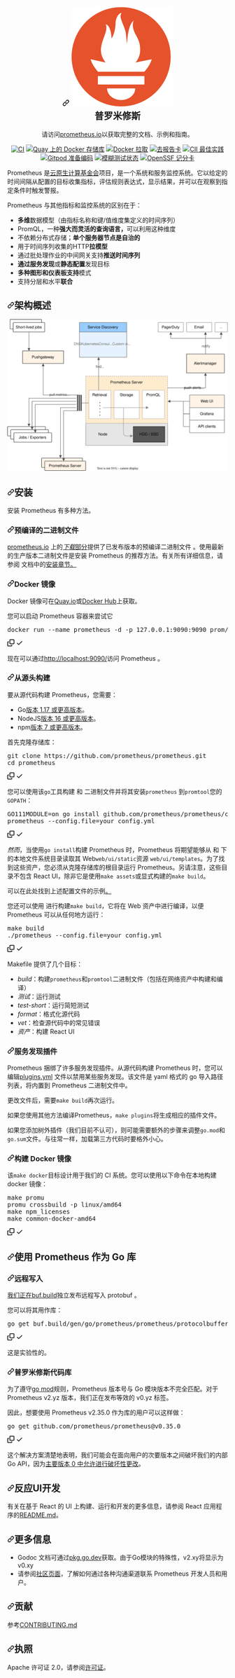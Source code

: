<div class="Box-sc-g0xbh4-0 bJMeLZ js-snippet-clipboard-copy-unpositioned" data-hpc="true"><article class="markdown-body entry-content container-lg" itemprop="text"><h1 align="center" tabindex="-1" dir="auto"><a id="user-content-----prometheus" class="anchor" aria-hidden="true" tabindex="-1" href="#----prometheus"><svg class="octicon octicon-link" viewBox="0 0 16 16" version="1.1" width="16" height="16" aria-hidden="true"><path d="m7.775 3.275 1.25-1.25a3.5 3.5 0 1 1 4.95 4.95l-2.5 2.5a3.5 3.5 0 0 1-4.95 0 .751.751 0 0 1 .018-1.042.751.751 0 0 1 1.042-.018 1.998 1.998 0 0 0 2.83 0l2.5-2.5a2.002 2.002 0 0 0-2.83-2.83l-1.25 1.25a.751.751 0 0 1-1.042-.018.751.751 0 0 1-.018-1.042Zm-4.69 9.64a1.998 1.998 0 0 0 2.83 0l1.25-1.25a.751.751 0 0 1 1.042.018.751.751 0 0 1 .018 1.042l-1.25 1.25a3.5 3.5 0 1 1-4.95-4.95l2.5-2.5a3.5 3.5 0 0 1 4.95 0 .751.751 0 0 1-.018 1.042.751.751 0 0 1-1.042.018 1.998 1.998 0 0 0-2.83 0l-2.5 2.5a1.998 1.998 0 0 0 0 2.83Z"></path></svg></a>
    <a href="//prometheus.io" rel="nofollow"><img alt="普罗米修斯" src="https://github.com/prometheus/prometheus/raw/main/documentation/images/prometheus-logo.svg" style="max-width: 100%;"></a><br><font style="vertical-align: inherit;"><font style="vertical-align: inherit;">普罗米修斯
</font></font></h1>
<p align="center" dir="auto"><font style="vertical-align: inherit;"><font style="vertical-align: inherit;">请访问</font></font><a href="//prometheus.io" rel="nofollow"><font style="vertical-align: inherit;"><font style="vertical-align: inherit;">prometheus.io</font></font></a><font style="vertical-align: inherit;"><font style="vertical-align: inherit;">以获取完整的文档、示例和指南。</font></font></p>
<div align="center" dir="auto">
<p dir="auto"><a href="https://github.com/prometheus/prometheus/actions/workflows/ci.yml"><img src="https://github.com/prometheus/prometheus/actions/workflows/ci.yml/badge.svg" alt="CI" style="max-width: 100%;"></a>
<a href="https://quay.io/repository/prometheus/prometheus" rel="nofollow"><img src="https://camo.githubusercontent.com/7e799ccef287be0f54d14880dc2c5b3908969f9b6cee452bf7eebef639c4737c/68747470733a2f2f717561792e696f2f7265706f7369746f72792f70726f6d6574686575732f70726f6d6574686575732f737461747573" alt="Quay 上的 Docker 存储库" data-canonical-src="https://quay.io/repository/prometheus/prometheus/status" style="max-width: 100%;"></a>
<a href="https://hub.docker.com/r/prom/prometheus/" rel="nofollow"><img src="https://camo.githubusercontent.com/bbecbaeddb2f1cfe34a9f98238aa5f4dcc77c57f3b43a0e917ad1f22d45f3be2/68747470733a2f2f696d672e736869656c64732e696f2f646f636b65722f70756c6c732f70726f6d2f70726f6d6574686575732e7376673f6d61784167653d363034383030" alt="Docker 拉取" data-canonical-src="https://img.shields.io/docker/pulls/prom/prometheus.svg?maxAge=604800" style="max-width: 100%;"></a>
<a href="https://goreportcard.com/report/github.com/prometheus/prometheus" rel="nofollow"><img src="https://camo.githubusercontent.com/48d1bfb10c9ee13af480434db58e353bd54cfc51e0133c7079652129273db636/68747470733a2f2f676f7265706f7274636172642e636f6d2f62616467652f6769746875622e636f6d2f70726f6d6574686575732f70726f6d657468657573" alt="去报告卡" data-canonical-src="https://goreportcard.com/badge/github.com/prometheus/prometheus" style="max-width: 100%;"></a>
<a href="https://bestpractices.coreinfrastructure.org/projects/486" rel="nofollow"><img src="https://camo.githubusercontent.com/d9135a8e60a2f5528a6972cdd71e9e561220f312eda17005813f72b14439895e/68747470733a2f2f626573747072616374696365732e636f7265696e6672617374727563747572652e6f72672f70726f6a656374732f3438362f6261646765" alt="CII 最佳实践" data-canonical-src="https://bestpractices.coreinfrastructure.org/projects/486/badge" style="max-width: 100%;"></a>
<a href="https://gitpod.io/#https://github.com/prometheus/prometheus" rel="nofollow"><img src="https://camo.githubusercontent.com/cfccaf0478b02ac3a1de428e0760e791b70e645273ed2dcbb32c08c8bc03b25b/68747470733a2f2f696d672e736869656c64732e696f2f62616467652f476974706f642d72656164792d2d746f2d2d636f64652d626c75653f6c6f676f3d676974706f64" alt="Gitpod 准备编码" data-canonical-src="https://img.shields.io/badge/Gitpod-ready--to--code-blue?logo=gitpod" style="max-width: 100%;"></a>
<a href="https://bugs.chromium.org/p/oss-fuzz/issues/list?sort=-opened&amp;can=1&amp;q=proj:prometheus" rel="nofollow"><img src="https://camo.githubusercontent.com/1d16964303ebbb98eddd9c3e57ea702f8b825dc326965060e26da5a475b63892/68747470733a2f2f6f73732d66757a7a2d6275696c642d6c6f67732e73746f726167652e676f6f676c65617069732e636f6d2f6261646765732f70726f6d6574686575732e737667" alt="模糊测试状态" data-canonical-src="https://oss-fuzz-build-logs.storage.googleapis.com/badges/prometheus.svg" style="max-width: 100%;"></a>
<a href="https://securityscorecards.dev/viewer/?uri=github.com/prometheus/prometheus" rel="nofollow"><img src="https://camo.githubusercontent.com/ea1e2293538991556d0b49b9801c5c9a2b4700f06e4339fc78ec5df0d84bd97d/68747470733a2f2f6170692e736563757269747973636f726563617264732e6465762f70726f6a656374732f6769746875622e636f6d2f70726f6d6574686575732f70726f6d6574686575732f6261646765" alt="OpenSSF 记分卡" data-canonical-src="https://api.securityscorecards.dev/projects/github.com/prometheus/prometheus/badge" style="max-width: 100%;"></a></p>
</div>
<p dir="auto"><font style="vertical-align: inherit;"><font style="vertical-align: inherit;">Prometheus 是</font></font><a href="https://cncf.io/" rel="nofollow"><font style="vertical-align: inherit;"><font style="vertical-align: inherit;">云原生计算基金会</font></font></a><font style="vertical-align: inherit;"><font style="vertical-align: inherit;">项目，是一个系统和服务监控系统。</font><font style="vertical-align: inherit;">它以给定的时间间隔从配置的目标收集指标，评估规则表达式，显示结果，并可以在观察到指定条件时触发警报。</font></font></p>
<p dir="auto"><font style="vertical-align: inherit;"><font style="vertical-align: inherit;">Prometheus 与其他指标和监控系统的区别在于：</font></font></p>
<ul dir="auto">
<li><font style="vertical-align: inherit;"></font><strong><font style="vertical-align: inherit;"><font style="vertical-align: inherit;">多维</font></font></strong><font style="vertical-align: inherit;"><font style="vertical-align: inherit;">数据模型</font><font style="vertical-align: inherit;">（由指标名称和键/值维度集定义的时间序列）</font></font></li>
<li><font style="vertical-align: inherit;"><font style="vertical-align: inherit;">PromQL，一种</font></font><strong><font style="vertical-align: inherit;"><font style="vertical-align: inherit;">强大而灵活的查询语言，</font></font></strong><font style="vertical-align: inherit;"><font style="vertical-align: inherit;">可以利用这种维度</font></font></li>
<li><font style="vertical-align: inherit;"><font style="vertical-align: inherit;">不依赖分布式存储；</font></font><strong><font style="vertical-align: inherit;"><font style="vertical-align: inherit;">单个服务器节点是自治的</font></font></strong></li>
<li><font style="vertical-align: inherit;"><font style="vertical-align: inherit;">用于时间序列收集的</font><font style="vertical-align: inherit;">HTTP</font></font><strong><font style="vertical-align: inherit;"><font style="vertical-align: inherit;">拉模型</font></font></strong><font style="vertical-align: inherit;"></font></li>
<li><strong><font style="vertical-align: inherit;"></font></strong><font style="vertical-align: inherit;"><font style="vertical-align: inherit;">通过批处理作业的中间网关支持</font><strong><font style="vertical-align: inherit;">推送时间序列</font></strong></font></li>
<li><font style="vertical-align: inherit;"></font><strong><font style="vertical-align: inherit;"><font style="vertical-align: inherit;">通过服务发现</font></font></strong><font style="vertical-align: inherit;"><font style="vertical-align: inherit;">或</font><strong><font style="vertical-align: inherit;">静态配置</font></strong><font style="vertical-align: inherit;">发现目标</font></font><strong><font style="vertical-align: inherit;"></font></strong></li>
<li><font style="vertical-align: inherit;"><strong><font style="vertical-align: inherit;">多种图形和仪表板支持</font></strong><font style="vertical-align: inherit;">模式</font></font><strong><font style="vertical-align: inherit;"></font></strong></li>
<li><font style="vertical-align: inherit;"><font style="vertical-align: inherit;">支持分层和水平</font></font><strong><font style="vertical-align: inherit;"><font style="vertical-align: inherit;">联合</font></font></strong></li>
</ul>
<h2 tabindex="-1" dir="auto"><a id="user-content-architecture-overview" class="anchor" aria-hidden="true" tabindex="-1" href="#architecture-overview"><svg class="octicon octicon-link" viewBox="0 0 16 16" version="1.1" width="16" height="16" aria-hidden="true"><path d="m7.775 3.275 1.25-1.25a3.5 3.5 0 1 1 4.95 4.95l-2.5 2.5a3.5 3.5 0 0 1-4.95 0 .751.751 0 0 1 .018-1.042.751.751 0 0 1 1.042-.018 1.998 1.998 0 0 0 2.83 0l2.5-2.5a2.002 2.002 0 0 0-2.83-2.83l-1.25 1.25a.751.751 0 0 1-1.042-.018.751.751 0 0 1-.018-1.042Zm-4.69 9.64a1.998 1.998 0 0 0 2.83 0l1.25-1.25a.751.751 0 0 1 1.042.018.751.751 0 0 1 .018 1.042l-1.25 1.25a3.5 3.5 0 1 1-4.95-4.95l2.5-2.5a3.5 3.5 0 0 1 4.95 0 .751.751 0 0 1-.018 1.042.751.751 0 0 1-1.042.018 1.998 1.998 0 0 0-2.83 0l-2.5 2.5a1.998 1.998 0 0 0 0 2.83Z"></path></svg></a><font style="vertical-align: inherit;"><font style="vertical-align: inherit;">架构概述</font></font></h2>
<p dir="auto"><a target="_blank" rel="noopener noreferrer" href="https://github.com/prometheus/prometheus/blob/main/documentation/images/architecture.svg"><img src="https://github.com/prometheus/prometheus/raw/main/documentation/images/architecture.svg" alt="架构概述" style="max-width: 100%;"></a></p>
<h2 tabindex="-1" dir="auto"><a id="user-content-install" class="anchor" aria-hidden="true" tabindex="-1" href="#install"><svg class="octicon octicon-link" viewBox="0 0 16 16" version="1.1" width="16" height="16" aria-hidden="true"><path d="m7.775 3.275 1.25-1.25a3.5 3.5 0 1 1 4.95 4.95l-2.5 2.5a3.5 3.5 0 0 1-4.95 0 .751.751 0 0 1 .018-1.042.751.751 0 0 1 1.042-.018 1.998 1.998 0 0 0 2.83 0l2.5-2.5a2.002 2.002 0 0 0-2.83-2.83l-1.25 1.25a.751.751 0 0 1-1.042-.018.751.751 0 0 1-.018-1.042Zm-4.69 9.64a1.998 1.998 0 0 0 2.83 0l1.25-1.25a.751.751 0 0 1 1.042.018.751.751 0 0 1 .018 1.042l-1.25 1.25a3.5 3.5 0 1 1-4.95-4.95l2.5-2.5a3.5 3.5 0 0 1 4.95 0 .751.751 0 0 1-.018 1.042.751.751 0 0 1-1.042.018 1.998 1.998 0 0 0-2.83 0l-2.5 2.5a1.998 1.998 0 0 0 0 2.83Z"></path></svg></a><font style="vertical-align: inherit;"><font style="vertical-align: inherit;">安装</font></font></h2>
<p dir="auto"><font style="vertical-align: inherit;"><font style="vertical-align: inherit;">安装 Prometheus 有多种方法。</font></font></p>
<h3 tabindex="-1" dir="auto"><a id="user-content-precompiled-binaries" class="anchor" aria-hidden="true" tabindex="-1" href="#precompiled-binaries"><svg class="octicon octicon-link" viewBox="0 0 16 16" version="1.1" width="16" height="16" aria-hidden="true"><path d="m7.775 3.275 1.25-1.25a3.5 3.5 0 1 1 4.95 4.95l-2.5 2.5a3.5 3.5 0 0 1-4.95 0 .751.751 0 0 1 .018-1.042.751.751 0 0 1 1.042-.018 1.998 1.998 0 0 0 2.83 0l2.5-2.5a2.002 2.002 0 0 0-2.83-2.83l-1.25 1.25a.751.751 0 0 1-1.042-.018.751.751 0 0 1-.018-1.042Zm-4.69 9.64a1.998 1.998 0 0 0 2.83 0l1.25-1.25a.751.751 0 0 1 1.042.018.751.751 0 0 1 .018 1.042l-1.25 1.25a3.5 3.5 0 1 1-4.95-4.95l2.5-2.5a3.5 3.5 0 0 1 4.95 0 .751.751 0 0 1-.018 1.042.751.751 0 0 1-1.042.018 1.998 1.998 0 0 0-2.83 0l-2.5 2.5a1.998 1.998 0 0 0 0 2.83Z"></path></svg></a><font style="vertical-align: inherit;"><font style="vertical-align: inherit;">预编译的二进制文件</font></font></h3>
<p dir="auto"><font style="vertical-align: inherit;"><a href="https://prometheus.io" rel="nofollow"><font style="vertical-align: inherit;">prometheus.io</font></a><font style="vertical-align: inherit;">
上的</font></font><a href="https://prometheus.io/download/" rel="nofollow"><em><font style="vertical-align: inherit;"><font style="vertical-align: inherit;">下载</font></font></em><font style="vertical-align: inherit;"><font style="vertical-align: inherit;">部分</font></font></a><font style="vertical-align: inherit;"><font style="vertical-align: inherit;">提供了已发布版本的预编译二进制文件
</font><font style="vertical-align: inherit;">。</font><font style="vertical-align: inherit;">使用最新的生产版本二进制文件是安装 Prometheus 的推荐方法。</font><font style="vertical-align: inherit;">有关所有详细信息，请参阅</font><font style="vertical-align: inherit;">
文档中的</font><a href="https://prometheus.io/docs/introduction/install/" rel="nofollow"><font style="vertical-align: inherit;">安装章节。</font></a></font><a href="https://prometheus.io" rel="nofollow"><font style="vertical-align: inherit;"></font></a><font style="vertical-align: inherit;"></font><a href="https://prometheus.io/docs/introduction/install/" rel="nofollow"><font style="vertical-align: inherit;"></font></a><font style="vertical-align: inherit;"></font></p>
<h3 tabindex="-1" dir="auto"><a id="user-content-docker-images" class="anchor" aria-hidden="true" tabindex="-1" href="#docker-images"><svg class="octicon octicon-link" viewBox="0 0 16 16" version="1.1" width="16" height="16" aria-hidden="true"><path d="m7.775 3.275 1.25-1.25a3.5 3.5 0 1 1 4.95 4.95l-2.5 2.5a3.5 3.5 0 0 1-4.95 0 .751.751 0 0 1 .018-1.042.751.751 0 0 1 1.042-.018 1.998 1.998 0 0 0 2.83 0l2.5-2.5a2.002 2.002 0 0 0-2.83-2.83l-1.25 1.25a.751.751 0 0 1-1.042-.018.751.751 0 0 1-.018-1.042Zm-4.69 9.64a1.998 1.998 0 0 0 2.83 0l1.25-1.25a.751.751 0 0 1 1.042.018.751.751 0 0 1 .018 1.042l-1.25 1.25a3.5 3.5 0 1 1-4.95-4.95l2.5-2.5a3.5 3.5 0 0 1 4.95 0 .751.751 0 0 1-.018 1.042.751.751 0 0 1-1.042.018 1.998 1.998 0 0 0-2.83 0l-2.5 2.5a1.998 1.998 0 0 0 0 2.83Z"></path></svg></a><font style="vertical-align: inherit;"><font style="vertical-align: inherit;">Docker 镜像</font></font></h3>
<p dir="auto"><font style="vertical-align: inherit;"><font style="vertical-align: inherit;">Docker 镜像可在</font></font><a href="https://quay.io/repository/prometheus/prometheus" rel="nofollow"><font style="vertical-align: inherit;"><font style="vertical-align: inherit;">Quay.io</font></font></a><font style="vertical-align: inherit;"><font style="vertical-align: inherit;">或</font></font><a href="https://hub.docker.com/r/prom/prometheus/" rel="nofollow"><font style="vertical-align: inherit;"><font style="vertical-align: inherit;">Docker Hub</font></font></a><font style="vertical-align: inherit;"><font style="vertical-align: inherit;">上获取。</font></font></p>
<p dir="auto"><font style="vertical-align: inherit;"><font style="vertical-align: inherit;">您可以启动 Prometheus 容器来尝试它</font></font></p>
<div class="highlight highlight-source-shell notranslate position-relative overflow-auto" dir="auto"><pre>docker run --name prometheus -d -p 127.0.0.1:9090:9090 prom/prometheus</pre><div class="zeroclipboard-container">
    <clipboard-copy aria-label="Copy" class="ClipboardButton btn btn-invisible js-clipboard-copy m-2 p-0 tooltipped-no-delay d-flex flex-justify-center flex-items-center" data-copy-feedback="Copied!" data-tooltip-direction="w" value="docker run --name prometheus -d -p 127.0.0.1:9090:9090 prom/prometheus" tabindex="0" role="button">
      <svg aria-hidden="true" height="16" viewBox="0 0 16 16" version="1.1" width="16" data-view-component="true" class="octicon octicon-copy js-clipboard-copy-icon">
    <path d="M0 6.75C0 5.784.784 5 1.75 5h1.5a.75.75 0 0 1 0 1.5h-1.5a.25.25 0 0 0-.25.25v7.5c0 .138.112.25.25.25h7.5a.25.25 0 0 0 .25-.25v-1.5a.75.75 0 0 1 1.5 0v1.5A1.75 1.75 0 0 1 9.25 16h-7.5A1.75 1.75 0 0 1 0 14.25Z"></path><path d="M5 1.75C5 .784 5.784 0 6.75 0h7.5C15.216 0 16 .784 16 1.75v7.5A1.75 1.75 0 0 1 14.25 11h-7.5A1.75 1.75 0 0 1 5 9.25Zm1.75-.25a.25.25 0 0 0-.25.25v7.5c0 .138.112.25.25.25h7.5a.25.25 0 0 0 .25-.25v-7.5a.25.25 0 0 0-.25-.25Z"></path>
</svg>
      <svg aria-hidden="true" height="16" viewBox="0 0 16 16" version="1.1" width="16" data-view-component="true" class="octicon octicon-check js-clipboard-check-icon color-fg-success d-none">
    <path d="M13.78 4.22a.75.75 0 0 1 0 1.06l-7.25 7.25a.75.75 0 0 1-1.06 0L2.22 9.28a.751.751 0 0 1 .018-1.042.751.751 0 0 1 1.042-.018L6 10.94l6.72-6.72a.75.75 0 0 1 1.06 0Z"></path>
</svg>
    </clipboard-copy>
  </div></div>
<p dir="auto"><font style="vertical-align: inherit;"><font style="vertical-align: inherit;">现在可以通过</font></font><a href="http://localhost:9090/" rel="nofollow"><font style="vertical-align: inherit;"><font style="vertical-align: inherit;">http://localhost:9090/</font></font></a><font style="vertical-align: inherit;"><font style="vertical-align: inherit;">访问 Prometheus 。</font></font></p>
<h3 tabindex="-1" dir="auto"><a id="user-content-building-from-source" class="anchor" aria-hidden="true" tabindex="-1" href="#building-from-source"><svg class="octicon octicon-link" viewBox="0 0 16 16" version="1.1" width="16" height="16" aria-hidden="true"><path d="m7.775 3.275 1.25-1.25a3.5 3.5 0 1 1 4.95 4.95l-2.5 2.5a3.5 3.5 0 0 1-4.95 0 .751.751 0 0 1 .018-1.042.751.751 0 0 1 1.042-.018 1.998 1.998 0 0 0 2.83 0l2.5-2.5a2.002 2.002 0 0 0-2.83-2.83l-1.25 1.25a.751.751 0 0 1-1.042-.018.751.751 0 0 1-.018-1.042Zm-4.69 9.64a1.998 1.998 0 0 0 2.83 0l1.25-1.25a.751.751 0 0 1 1.042.018.751.751 0 0 1 .018 1.042l-1.25 1.25a3.5 3.5 0 1 1-4.95-4.95l2.5-2.5a3.5 3.5 0 0 1 4.95 0 .751.751 0 0 1-.018 1.042.751.751 0 0 1-1.042.018 1.998 1.998 0 0 0-2.83 0l-2.5 2.5a1.998 1.998 0 0 0 0 2.83Z"></path></svg></a><font style="vertical-align: inherit;"><font style="vertical-align: inherit;">从源头构建</font></font></h3>
<p dir="auto"><font style="vertical-align: inherit;"><font style="vertical-align: inherit;">要从源代码构建 Prometheus，您需要：</font></font></p>
<ul dir="auto">
<li><font style="vertical-align: inherit;"><font style="vertical-align: inherit;">Go</font></font><a href="https://golang.org/doc/install" rel="nofollow"><font style="vertical-align: inherit;"><font style="vertical-align: inherit;">版本 1.17 或更高版本</font></font></a><font style="vertical-align: inherit;"><font style="vertical-align: inherit;">。</font></font></li>
<li><font style="vertical-align: inherit;"><font style="vertical-align: inherit;">NodeJS</font></font><a href="https://nodejs.org/" rel="nofollow"><font style="vertical-align: inherit;"><font style="vertical-align: inherit;">版本 16 或更高版本</font></font></a><font style="vertical-align: inherit;"><font style="vertical-align: inherit;">。</font></font></li>
<li><font style="vertical-align: inherit;"><font style="vertical-align: inherit;">npm</font></font><a href="https://www.npmjs.com/" rel="nofollow"><font style="vertical-align: inherit;"><font style="vertical-align: inherit;">版本 7 或更高版本</font></font></a><font style="vertical-align: inherit;"><font style="vertical-align: inherit;">。</font></font></li>
</ul>
<p dir="auto"><font style="vertical-align: inherit;"><font style="vertical-align: inherit;">首先克隆存储库：</font></font></p>
<div class="highlight highlight-source-shell notranslate position-relative overflow-auto" dir="auto"><pre>git clone https://github.com/prometheus/prometheus.git
<span class="pl-c1">cd</span> prometheus</pre><div class="zeroclipboard-container">
    <clipboard-copy aria-label="Copy" class="ClipboardButton btn btn-invisible js-clipboard-copy m-2 p-0 tooltipped-no-delay d-flex flex-justify-center flex-items-center" data-copy-feedback="Copied!" data-tooltip-direction="w" value="git clone https://github.com/prometheus/prometheus.git
cd prometheus" tabindex="0" role="button">
      <svg aria-hidden="true" height="16" viewBox="0 0 16 16" version="1.1" width="16" data-view-component="true" class="octicon octicon-copy js-clipboard-copy-icon">
    <path d="M0 6.75C0 5.784.784 5 1.75 5h1.5a.75.75 0 0 1 0 1.5h-1.5a.25.25 0 0 0-.25.25v7.5c0 .138.112.25.25.25h7.5a.25.25 0 0 0 .25-.25v-1.5a.75.75 0 0 1 1.5 0v1.5A1.75 1.75 0 0 1 9.25 16h-7.5A1.75 1.75 0 0 1 0 14.25Z"></path><path d="M5 1.75C5 .784 5.784 0 6.75 0h7.5C15.216 0 16 .784 16 1.75v7.5A1.75 1.75 0 0 1 14.25 11h-7.5A1.75 1.75 0 0 1 5 9.25Zm1.75-.25a.25.25 0 0 0-.25.25v7.5c0 .138.112.25.25.25h7.5a.25.25 0 0 0 .25-.25v-7.5a.25.25 0 0 0-.25-.25Z"></path>
</svg>
      <svg aria-hidden="true" height="16" viewBox="0 0 16 16" version="1.1" width="16" data-view-component="true" class="octicon octicon-check js-clipboard-check-icon color-fg-success d-none">
    <path d="M13.78 4.22a.75.75 0 0 1 0 1.06l-7.25 7.25a.75.75 0 0 1-1.06 0L2.22 9.28a.751.751 0 0 1 .018-1.042.751.751 0 0 1 1.042-.018L6 10.94l6.72-6.72a.75.75 0 0 1 1.06 0Z"></path>
</svg>
    </clipboard-copy>
  </div></div>
<p dir="auto"><font style="vertical-align: inherit;"><font style="vertical-align: inherit;">您可以使用该</font></font><code>go</code><font style="vertical-align: inherit;"><font style="vertical-align: inherit;">工具构建 和 二进制文件并将其安装</font></font><code>prometheus</code><font style="vertical-align: inherit;"><font style="vertical-align: inherit;">
到</font></font><code>promtool</code><font style="vertical-align: inherit;"><font style="vertical-align: inherit;">您的</font></font><code>GOPATH</code><font style="vertical-align: inherit;"><font style="vertical-align: inherit;">：</font></font></p>
<div class="highlight highlight-source-shell notranslate position-relative overflow-auto" dir="auto"><pre>GO111MODULE=on go install github.com/prometheus/prometheus/cmd/...
prometheus --config.file=your_config.yml</pre><div class="zeroclipboard-container">
    <clipboard-copy aria-label="Copy" class="ClipboardButton btn btn-invisible js-clipboard-copy m-2 p-0 tooltipped-no-delay d-flex flex-justify-center flex-items-center" data-copy-feedback="Copied!" data-tooltip-direction="w" value="GO111MODULE=on go install github.com/prometheus/prometheus/cmd/...
prometheus --config.file=your_config.yml" tabindex="0" role="button">
      <svg aria-hidden="true" height="16" viewBox="0 0 16 16" version="1.1" width="16" data-view-component="true" class="octicon octicon-copy js-clipboard-copy-icon">
    <path d="M0 6.75C0 5.784.784 5 1.75 5h1.5a.75.75 0 0 1 0 1.5h-1.5a.25.25 0 0 0-.25.25v7.5c0 .138.112.25.25.25h7.5a.25.25 0 0 0 .25-.25v-1.5a.75.75 0 0 1 1.5 0v1.5A1.75 1.75 0 0 1 9.25 16h-7.5A1.75 1.75 0 0 1 0 14.25Z"></path><path d="M5 1.75C5 .784 5.784 0 6.75 0h7.5C15.216 0 16 .784 16 1.75v7.5A1.75 1.75 0 0 1 14.25 11h-7.5A1.75 1.75 0 0 1 5 9.25Zm1.75-.25a.25.25 0 0 0-.25.25v7.5c0 .138.112.25.25.25h7.5a.25.25 0 0 0 .25-.25v-7.5a.25.25 0 0 0-.25-.25Z"></path>
</svg>
      <svg aria-hidden="true" height="16" viewBox="0 0 16 16" version="1.1" width="16" data-view-component="true" class="octicon octicon-check js-clipboard-check-icon color-fg-success d-none">
    <path d="M13.78 4.22a.75.75 0 0 1 0 1.06l-7.25 7.25a.75.75 0 0 1-1.06 0L2.22 9.28a.751.751 0 0 1 .018-1.042.751.751 0 0 1 1.042-.018L6 10.94l6.72-6.72a.75.75 0 0 1 1.06 0Z"></path>
</svg>
    </clipboard-copy>
  </div></div>
<p dir="auto"><em><font style="vertical-align: inherit;"><font style="vertical-align: inherit;">然而</font></font></em><font style="vertical-align: inherit;"><font style="vertical-align: inherit;">，当使用</font></font><code>go install</code><font style="vertical-align: inherit;"><font style="vertical-align: inherit;">构建 Prometheus 时，Prometheus 将期望能够从 和 下的本地文件系统目录读取其 Web</font></font><code>web/ui/static</code><font style="vertical-align: inherit;"><font style="vertical-align: inherit;">资源
</font></font><code>web/ui/templates</code><font style="vertical-align: inherit;"><font style="vertical-align: inherit;">。</font><font style="vertical-align: inherit;">为了找到这些资产，您必须从克隆存储库的根目录运行 Prometheus。</font><font style="vertical-align: inherit;">另请注意，这些目录不包含 React UI，除非它是使用</font></font><code>make assets</code><font style="vertical-align: inherit;"><font style="vertical-align: inherit;">或显式构建的</font></font><code>make build</code><font style="vertical-align: inherit;"><font style="vertical-align: inherit;">。</font></font></p>
<p dir="auto"><font style="vertical-align: inherit;"><font style="vertical-align: inherit;">可以在此处找到上述配置文件的示例</font></font><a href="https://github.com/prometheus/prometheus/blob/main/documentation/examples/prometheus.yml"><font style="vertical-align: inherit;"><font style="vertical-align: inherit;">。</font></font></a></p>
<p dir="auto"><font style="vertical-align: inherit;"><font style="vertical-align: inherit;">您还可以使用 进行构建</font></font><code>make build</code><font style="vertical-align: inherit;"><font style="vertical-align: inherit;">，它将在 Web 资产中进行编译，以便 Prometheus 可以从任何地方运行：</font></font></p>
<div class="highlight highlight-source-shell notranslate position-relative overflow-auto" dir="auto"><pre>make build
./prometheus --config.file=your_config.yml</pre><div class="zeroclipboard-container">
    <clipboard-copy aria-label="Copy" class="ClipboardButton btn btn-invisible js-clipboard-copy m-2 p-0 tooltipped-no-delay d-flex flex-justify-center flex-items-center" data-copy-feedback="Copied!" data-tooltip-direction="w" value="make build
./prometheus --config.file=your_config.yml" tabindex="0" role="button">
      <svg aria-hidden="true" height="16" viewBox="0 0 16 16" version="1.1" width="16" data-view-component="true" class="octicon octicon-copy js-clipboard-copy-icon">
    <path d="M0 6.75C0 5.784.784 5 1.75 5h1.5a.75.75 0 0 1 0 1.5h-1.5a.25.25 0 0 0-.25.25v7.5c0 .138.112.25.25.25h7.5a.25.25 0 0 0 .25-.25v-1.5a.75.75 0 0 1 1.5 0v1.5A1.75 1.75 0 0 1 9.25 16h-7.5A1.75 1.75 0 0 1 0 14.25Z"></path><path d="M5 1.75C5 .784 5.784 0 6.75 0h7.5C15.216 0 16 .784 16 1.75v7.5A1.75 1.75 0 0 1 14.25 11h-7.5A1.75 1.75 0 0 1 5 9.25Zm1.75-.25a.25.25 0 0 0-.25.25v7.5c0 .138.112.25.25.25h7.5a.25.25 0 0 0 .25-.25v-7.5a.25.25 0 0 0-.25-.25Z"></path>
</svg>
      <svg aria-hidden="true" height="16" viewBox="0 0 16 16" version="1.1" width="16" data-view-component="true" class="octicon octicon-check js-clipboard-check-icon color-fg-success d-none">
    <path d="M13.78 4.22a.75.75 0 0 1 0 1.06l-7.25 7.25a.75.75 0 0 1-1.06 0L2.22 9.28a.751.751 0 0 1 .018-1.042.751.751 0 0 1 1.042-.018L6 10.94l6.72-6.72a.75.75 0 0 1 1.06 0Z"></path>
</svg>
    </clipboard-copy>
  </div></div>
<p dir="auto"><font style="vertical-align: inherit;"><font style="vertical-align: inherit;">Makefile 提供了几个目标：</font></font></p>
<ul dir="auto">
<li><em><font style="vertical-align: inherit;"><font style="vertical-align: inherit;">build</font></font></em><font style="vertical-align: inherit;"><font style="vertical-align: inherit;">：构建</font></font><code>prometheus</code><font style="vertical-align: inherit;"><font style="vertical-align: inherit;">和</font></font><code>promtool</code><font style="vertical-align: inherit;"><font style="vertical-align: inherit;">二进制文件（包括在网络资产中构建和编译）</font></font></li>
<li><em><font style="vertical-align: inherit;"><font style="vertical-align: inherit;">测试</font></font></em><font style="vertical-align: inherit;"><font style="vertical-align: inherit;">：运行测试</font></font></li>
<li><em><font style="vertical-align: inherit;"><font style="vertical-align: inherit;">test-short</font></font></em><font style="vertical-align: inherit;"><font style="vertical-align: inherit;">：运行简短测试</font></font></li>
<li><em><font style="vertical-align: inherit;"><font style="vertical-align: inherit;">format</font></font></em><font style="vertical-align: inherit;"><font style="vertical-align: inherit;">：格式化源代码</font></font></li>
<li><em><font style="vertical-align: inherit;"><font style="vertical-align: inherit;">vet</font></font></em><font style="vertical-align: inherit;"><font style="vertical-align: inherit;">：检查源代码中的常见错误</font></font></li>
<li><em><font style="vertical-align: inherit;"><font style="vertical-align: inherit;">资产</font></font></em><font style="vertical-align: inherit;"><font style="vertical-align: inherit;">：构建 React UI</font></font></li>
</ul>
<h3 tabindex="-1" dir="auto"><a id="user-content-service-discovery-plugins" class="anchor" aria-hidden="true" tabindex="-1" href="#service-discovery-plugins"><svg class="octicon octicon-link" viewBox="0 0 16 16" version="1.1" width="16" height="16" aria-hidden="true"><path d="m7.775 3.275 1.25-1.25a3.5 3.5 0 1 1 4.95 4.95l-2.5 2.5a3.5 3.5 0 0 1-4.95 0 .751.751 0 0 1 .018-1.042.751.751 0 0 1 1.042-.018 1.998 1.998 0 0 0 2.83 0l2.5-2.5a2.002 2.002 0 0 0-2.83-2.83l-1.25 1.25a.751.751 0 0 1-1.042-.018.751.751 0 0 1-.018-1.042Zm-4.69 9.64a1.998 1.998 0 0 0 2.83 0l1.25-1.25a.751.751 0 0 1 1.042.018.751.751 0 0 1 .018 1.042l-1.25 1.25a3.5 3.5 0 1 1-4.95-4.95l2.5-2.5a3.5 3.5 0 0 1 4.95 0 .751.751 0 0 1-.018 1.042.751.751 0 0 1-1.042.018 1.998 1.998 0 0 0-2.83 0l-2.5 2.5a1.998 1.998 0 0 0 0 2.83Z"></path></svg></a><font style="vertical-align: inherit;"><font style="vertical-align: inherit;">服务发现插件</font></font></h3>
<p dir="auto"><font style="vertical-align: inherit;"><font style="vertical-align: inherit;">Prometheus 捆绑了许多服务发现插件。</font><font style="vertical-align: inherit;">从源代码构建 Prometheus 时，您可以编辑</font></font><a href="/prometheus/prometheus/blob/main/plugins.yml"><font style="vertical-align: inherit;"><font style="vertical-align: inherit;">plugins.yml</font></font></a><font style="vertical-align: inherit;"><font style="vertical-align: inherit;">
文件以禁用某些服务发现。</font><font style="vertical-align: inherit;">该文件是 yaml 格式的 go 导入路径列表，将内置到 Prometheus 二进制文件中。</font></font></p>
<p dir="auto"><font style="vertical-align: inherit;"><font style="vertical-align: inherit;">更改文件后，需要</font></font><code>make build</code><font style="vertical-align: inherit;"><font style="vertical-align: inherit;">再次运行。</font></font></p>
<p dir="auto"><font style="vertical-align: inherit;"><font style="vertical-align: inherit;">如果您使用其他方法编译Prometheus，</font></font><code>make plugins</code><font style="vertical-align: inherit;"><font style="vertical-align: inherit;">将生成相应的插件文件。</font></font></p>
<p dir="auto"><font style="vertical-align: inherit;"><font style="vertical-align: inherit;">如果您添加树外插件（我们目前不认可），则可能需要额外的步骤来调整</font></font><code>go.mod</code><font style="vertical-align: inherit;"><font style="vertical-align: inherit;">和</font></font><code>go.sum</code><font style="vertical-align: inherit;"><font style="vertical-align: inherit;">文件。</font><font style="vertical-align: inherit;">与往常一样，加载第三方代码时要格外小心。</font></font></p>
<h3 tabindex="-1" dir="auto"><a id="user-content-building-the-docker-image" class="anchor" aria-hidden="true" tabindex="-1" href="#building-the-docker-image"><svg class="octicon octicon-link" viewBox="0 0 16 16" version="1.1" width="16" height="16" aria-hidden="true"><path d="m7.775 3.275 1.25-1.25a3.5 3.5 0 1 1 4.95 4.95l-2.5 2.5a3.5 3.5 0 0 1-4.95 0 .751.751 0 0 1 .018-1.042.751.751 0 0 1 1.042-.018 1.998 1.998 0 0 0 2.83 0l2.5-2.5a2.002 2.002 0 0 0-2.83-2.83l-1.25 1.25a.751.751 0 0 1-1.042-.018.751.751 0 0 1-.018-1.042Zm-4.69 9.64a1.998 1.998 0 0 0 2.83 0l1.25-1.25a.751.751 0 0 1 1.042.018.751.751 0 0 1 .018 1.042l-1.25 1.25a3.5 3.5 0 1 1-4.95-4.95l2.5-2.5a3.5 3.5 0 0 1 4.95 0 .751.751 0 0 1-.018 1.042.751.751 0 0 1-1.042.018 1.998 1.998 0 0 0-2.83 0l-2.5 2.5a1.998 1.998 0 0 0 0 2.83Z"></path></svg></a><font style="vertical-align: inherit;"><font style="vertical-align: inherit;">构建 Docker 镜像</font></font></h3>
<p dir="auto"><font style="vertical-align: inherit;"><font style="vertical-align: inherit;">该</font></font><code>make docker</code><font style="vertical-align: inherit;"><font style="vertical-align: inherit;">目标设计用于我们的 CI 系统。</font><font style="vertical-align: inherit;">您可以使用以下命令在本地构建 docker 镜像：</font></font></p>
<div class="highlight highlight-source-shell notranslate position-relative overflow-auto" dir="auto"><pre>make promu
promu crossbuild -p linux/amd64
make npm_licenses
make common-docker-amd64</pre><div class="zeroclipboard-container">
    <clipboard-copy aria-label="Copy" class="ClipboardButton btn btn-invisible js-clipboard-copy m-2 p-0 tooltipped-no-delay d-flex flex-justify-center flex-items-center" data-copy-feedback="Copied!" data-tooltip-direction="w" value="make promu
promu crossbuild -p linux/amd64
make npm_licenses
make common-docker-amd64" tabindex="0" role="button">
      <svg aria-hidden="true" height="16" viewBox="0 0 16 16" version="1.1" width="16" data-view-component="true" class="octicon octicon-copy js-clipboard-copy-icon">
    <path d="M0 6.75C0 5.784.784 5 1.75 5h1.5a.75.75 0 0 1 0 1.5h-1.5a.25.25 0 0 0-.25.25v7.5c0 .138.112.25.25.25h7.5a.25.25 0 0 0 .25-.25v-1.5a.75.75 0 0 1 1.5 0v1.5A1.75 1.75 0 0 1 9.25 16h-7.5A1.75 1.75 0 0 1 0 14.25Z"></path><path d="M5 1.75C5 .784 5.784 0 6.75 0h7.5C15.216 0 16 .784 16 1.75v7.5A1.75 1.75 0 0 1 14.25 11h-7.5A1.75 1.75 0 0 1 5 9.25Zm1.75-.25a.25.25 0 0 0-.25.25v7.5c0 .138.112.25.25.25h7.5a.25.25 0 0 0 .25-.25v-7.5a.25.25 0 0 0-.25-.25Z"></path>
</svg>
      <svg aria-hidden="true" height="16" viewBox="0 0 16 16" version="1.1" width="16" data-view-component="true" class="octicon octicon-check js-clipboard-check-icon color-fg-success d-none">
    <path d="M13.78 4.22a.75.75 0 0 1 0 1.06l-7.25 7.25a.75.75 0 0 1-1.06 0L2.22 9.28a.751.751 0 0 1 .018-1.042.751.751 0 0 1 1.042-.018L6 10.94l6.72-6.72a.75.75 0 0 1 1.06 0Z"></path>
</svg>
    </clipboard-copy>
  </div></div>
<h2 tabindex="-1" dir="auto"><a id="user-content-using-prometheus-as-a-go-library" class="anchor" aria-hidden="true" tabindex="-1" href="#using-prometheus-as-a-go-library"><svg class="octicon octicon-link" viewBox="0 0 16 16" version="1.1" width="16" height="16" aria-hidden="true"><path d="m7.775 3.275 1.25-1.25a3.5 3.5 0 1 1 4.95 4.95l-2.5 2.5a3.5 3.5 0 0 1-4.95 0 .751.751 0 0 1 .018-1.042.751.751 0 0 1 1.042-.018 1.998 1.998 0 0 0 2.83 0l2.5-2.5a2.002 2.002 0 0 0-2.83-2.83l-1.25 1.25a.751.751 0 0 1-1.042-.018.751.751 0 0 1-.018-1.042Zm-4.69 9.64a1.998 1.998 0 0 0 2.83 0l1.25-1.25a.751.751 0 0 1 1.042.018.751.751 0 0 1 .018 1.042l-1.25 1.25a3.5 3.5 0 1 1-4.95-4.95l2.5-2.5a3.5 3.5 0 0 1 4.95 0 .751.751 0 0 1-.018 1.042.751.751 0 0 1-1.042.018 1.998 1.998 0 0 0-2.83 0l-2.5 2.5a1.998 1.998 0 0 0 0 2.83Z"></path></svg></a><font style="vertical-align: inherit;"><font style="vertical-align: inherit;">使用 Prometheus 作为 Go 库</font></font></h2>
<h3 tabindex="-1" dir="auto"><a id="user-content-remote-write" class="anchor" aria-hidden="true" tabindex="-1" href="#remote-write"><svg class="octicon octicon-link" viewBox="0 0 16 16" version="1.1" width="16" height="16" aria-hidden="true"><path d="m7.775 3.275 1.25-1.25a3.5 3.5 0 1 1 4.95 4.95l-2.5 2.5a3.5 3.5 0 0 1-4.95 0 .751.751 0 0 1 .018-1.042.751.751 0 0 1 1.042-.018 1.998 1.998 0 0 0 2.83 0l2.5-2.5a2.002 2.002 0 0 0-2.83-2.83l-1.25 1.25a.751.751 0 0 1-1.042-.018.751.751 0 0 1-.018-1.042Zm-4.69 9.64a1.998 1.998 0 0 0 2.83 0l1.25-1.25a.751.751 0 0 1 1.042.018.751.751 0 0 1 .018 1.042l-1.25 1.25a3.5 3.5 0 1 1-4.95-4.95l2.5-2.5a3.5 3.5 0 0 1 4.95 0 .751.751 0 0 1-.018 1.042.751.751 0 0 1-1.042.018 1.998 1.998 0 0 0-2.83 0l-2.5 2.5a1.998 1.998 0 0 0 0 2.83Z"></path></svg></a><font style="vertical-align: inherit;"><font style="vertical-align: inherit;">远程写入</font></font></h3>
<p dir="auto"><font style="vertical-align: inherit;"></font><a href="https://buf.build/prometheus/prometheus/assets" rel="nofollow"><font style="vertical-align: inherit;"><font style="vertical-align: inherit;">我们正在buf.build</font></font></a><font style="vertical-align: inherit;"><font style="vertical-align: inherit;">独立发布远程写入 protobuf
 </font><font style="vertical-align: inherit;">。</font></font></p>
<p dir="auto"><font style="vertical-align: inherit;"><font style="vertical-align: inherit;">您可以将其用作库：</font></font></p>
<div class="highlight highlight-source-shell notranslate position-relative overflow-auto" dir="auto"><pre>go get buf.build/gen/go/prometheus/prometheus/protocolbuffers/go@latest</pre><div class="zeroclipboard-container">
    <clipboard-copy aria-label="Copy" class="ClipboardButton btn btn-invisible js-clipboard-copy m-2 p-0 tooltipped-no-delay d-flex flex-justify-center flex-items-center" data-copy-feedback="Copied!" data-tooltip-direction="w" value="go get buf.build/gen/go/prometheus/prometheus/protocolbuffers/go@latest" tabindex="0" role="button">
      <svg aria-hidden="true" height="16" viewBox="0 0 16 16" version="1.1" width="16" data-view-component="true" class="octicon octicon-copy js-clipboard-copy-icon">
    <path d="M0 6.75C0 5.784.784 5 1.75 5h1.5a.75.75 0 0 1 0 1.5h-1.5a.25.25 0 0 0-.25.25v7.5c0 .138.112.25.25.25h7.5a.25.25 0 0 0 .25-.25v-1.5a.75.75 0 0 1 1.5 0v1.5A1.75 1.75 0 0 1 9.25 16h-7.5A1.75 1.75 0 0 1 0 14.25Z"></path><path d="M5 1.75C5 .784 5.784 0 6.75 0h7.5C15.216 0 16 .784 16 1.75v7.5A1.75 1.75 0 0 1 14.25 11h-7.5A1.75 1.75 0 0 1 5 9.25Zm1.75-.25a.25.25 0 0 0-.25.25v7.5c0 .138.112.25.25.25h7.5a.25.25 0 0 0 .25-.25v-7.5a.25.25 0 0 0-.25-.25Z"></path>
</svg>
      <svg aria-hidden="true" height="16" viewBox="0 0 16 16" version="1.1" width="16" data-view-component="true" class="octicon octicon-check js-clipboard-check-icon color-fg-success d-none">
    <path d="M13.78 4.22a.75.75 0 0 1 0 1.06l-7.25 7.25a.75.75 0 0 1-1.06 0L2.22 9.28a.751.751 0 0 1 .018-1.042.751.751 0 0 1 1.042-.018L6 10.94l6.72-6.72a.75.75 0 0 1 1.06 0Z"></path>
</svg>
    </clipboard-copy>
  </div></div>
<p dir="auto"><font style="vertical-align: inherit;"><font style="vertical-align: inherit;">这是实验性的。</font></font></p>
<h3 tabindex="-1" dir="auto"><a id="user-content-prometheus-code-base" class="anchor" aria-hidden="true" tabindex="-1" href="#prometheus-code-base"><svg class="octicon octicon-link" viewBox="0 0 16 16" version="1.1" width="16" height="16" aria-hidden="true"><path d="m7.775 3.275 1.25-1.25a3.5 3.5 0 1 1 4.95 4.95l-2.5 2.5a3.5 3.5 0 0 1-4.95 0 .751.751 0 0 1 .018-1.042.751.751 0 0 1 1.042-.018 1.998 1.998 0 0 0 2.83 0l2.5-2.5a2.002 2.002 0 0 0-2.83-2.83l-1.25 1.25a.751.751 0 0 1-1.042-.018.751.751 0 0 1-.018-1.042Zm-4.69 9.64a1.998 1.998 0 0 0 2.83 0l1.25-1.25a.751.751 0 0 1 1.042.018.751.751 0 0 1 .018 1.042l-1.25 1.25a3.5 3.5 0 1 1-4.95-4.95l2.5-2.5a3.5 3.5 0 0 1 4.95 0 .751.751 0 0 1-.018 1.042.751.751 0 0 1-1.042.018 1.998 1.998 0 0 0-2.83 0l-2.5 2.5a1.998 1.998 0 0 0 0 2.83Z"></path></svg></a><font style="vertical-align: inherit;"><font style="vertical-align: inherit;">普罗米修斯代码库</font></font></h3>
<p dir="auto"><font style="vertical-align: inherit;"><font style="vertical-align: inherit;">为了遵守</font></font><a href="https://go.dev/ref/mod#versions" rel="nofollow"><font style="vertical-align: inherit;"><font style="vertical-align: inherit;">go mod</font></font></a><font style="vertical-align: inherit;"><font style="vertical-align: inherit;">规则，Prometheus 版本号与 Go 模块版本不完全匹配。</font><font style="vertical-align: inherit;">对于 Prometheus v2.yz 版本，我们正在发布等效的 v0.yz 标签。</font></font></p>
<p dir="auto"><font style="vertical-align: inherit;"><font style="vertical-align: inherit;">因此，想要使用 Prometheus v2.35.0 作为库的用户可以这样做：</font></font></p>
<div class="highlight highlight-source-shell notranslate position-relative overflow-auto" dir="auto"><pre>go get github.com/prometheus/prometheus@v0.35.0</pre><div class="zeroclipboard-container">
    <clipboard-copy aria-label="Copy" class="ClipboardButton btn btn-invisible js-clipboard-copy m-2 p-0 tooltipped-no-delay d-flex flex-justify-center flex-items-center" data-copy-feedback="Copied!" data-tooltip-direction="w" value="go get github.com/prometheus/prometheus@v0.35.0" tabindex="0" role="button">
      <svg aria-hidden="true" height="16" viewBox="0 0 16 16" version="1.1" width="16" data-view-component="true" class="octicon octicon-copy js-clipboard-copy-icon">
    <path d="M0 6.75C0 5.784.784 5 1.75 5h1.5a.75.75 0 0 1 0 1.5h-1.5a.25.25 0 0 0-.25.25v7.5c0 .138.112.25.25.25h7.5a.25.25 0 0 0 .25-.25v-1.5a.75.75 0 0 1 1.5 0v1.5A1.75 1.75 0 0 1 9.25 16h-7.5A1.75 1.75 0 0 1 0 14.25Z"></path><path d="M5 1.75C5 .784 5.784 0 6.75 0h7.5C15.216 0 16 .784 16 1.75v7.5A1.75 1.75 0 0 1 14.25 11h-7.5A1.75 1.75 0 0 1 5 9.25Zm1.75-.25a.25.25 0 0 0-.25.25v7.5c0 .138.112.25.25.25h7.5a.25.25 0 0 0 .25-.25v-7.5a.25.25 0 0 0-.25-.25Z"></path>
</svg>
      <svg aria-hidden="true" height="16" viewBox="0 0 16 16" version="1.1" width="16" data-view-component="true" class="octicon octicon-check js-clipboard-check-icon color-fg-success d-none">
    <path d="M13.78 4.22a.75.75 0 0 1 0 1.06l-7.25 7.25a.75.75 0 0 1-1.06 0L2.22 9.28a.751.751 0 0 1 .018-1.042.751.751 0 0 1 1.042-.018L6 10.94l6.72-6.72a.75.75 0 0 1 1.06 0Z"></path>
</svg>
    </clipboard-copy>
  </div></div>
<p dir="auto"><font style="vertical-align: inherit;"><font style="vertical-align: inherit;">这个解决方案清楚地表明，我们可能会在面向用户的次要版本之间破坏我们的内部 Go API，因为</font></font><a href="https://semver.org/#spec-item-4" rel="nofollow"><font style="vertical-align: inherit;"><font style="vertical-align: inherit;">主要版本 0 中允许进行破坏性更改</font></font></a><font style="vertical-align: inherit;"><font style="vertical-align: inherit;">。</font></font></p>
<h2 tabindex="-1" dir="auto"><a id="user-content-react-ui-development" class="anchor" aria-hidden="true" tabindex="-1" href="#react-ui-development"><svg class="octicon octicon-link" viewBox="0 0 16 16" version="1.1" width="16" height="16" aria-hidden="true"><path d="m7.775 3.275 1.25-1.25a3.5 3.5 0 1 1 4.95 4.95l-2.5 2.5a3.5 3.5 0 0 1-4.95 0 .751.751 0 0 1 .018-1.042.751.751 0 0 1 1.042-.018 1.998 1.998 0 0 0 2.83 0l2.5-2.5a2.002 2.002 0 0 0-2.83-2.83l-1.25 1.25a.751.751 0 0 1-1.042-.018.751.751 0 0 1-.018-1.042Zm-4.69 9.64a1.998 1.998 0 0 0 2.83 0l1.25-1.25a.751.751 0 0 1 1.042.018.751.751 0 0 1 .018 1.042l-1.25 1.25a3.5 3.5 0 1 1-4.95-4.95l2.5-2.5a3.5 3.5 0 0 1 4.95 0 .751.751 0 0 1-.018 1.042.751.751 0 0 1-1.042.018 1.998 1.998 0 0 0-2.83 0l-2.5 2.5a1.998 1.998 0 0 0 0 2.83Z"></path></svg></a><font style="vertical-align: inherit;"><font style="vertical-align: inherit;">反应UI开发</font></font></h2>
<p dir="auto"><font style="vertical-align: inherit;"><font style="vertical-align: inherit;">有关在基于 React 的 UI 上构建、运行和开发的更多信息，请参阅 React 应用程序的</font></font><a href="/prometheus/prometheus/blob/main/web/ui/README.md"><font style="vertical-align: inherit;"><font style="vertical-align: inherit;">README.md</font></font></a><font style="vertical-align: inherit;"><font style="vertical-align: inherit;">。</font></font></p>
<h2 tabindex="-1" dir="auto"><a id="user-content-more-information" class="anchor" aria-hidden="true" tabindex="-1" href="#more-information"><svg class="octicon octicon-link" viewBox="0 0 16 16" version="1.1" width="16" height="16" aria-hidden="true"><path d="m7.775 3.275 1.25-1.25a3.5 3.5 0 1 1 4.95 4.95l-2.5 2.5a3.5 3.5 0 0 1-4.95 0 .751.751 0 0 1 .018-1.042.751.751 0 0 1 1.042-.018 1.998 1.998 0 0 0 2.83 0l2.5-2.5a2.002 2.002 0 0 0-2.83-2.83l-1.25 1.25a.751.751 0 0 1-1.042-.018.751.751 0 0 1-.018-1.042Zm-4.69 9.64a1.998 1.998 0 0 0 2.83 0l1.25-1.25a.751.751 0 0 1 1.042.018.751.751 0 0 1 .018 1.042l-1.25 1.25a3.5 3.5 0 1 1-4.95-4.95l2.5-2.5a3.5 3.5 0 0 1 4.95 0 .751.751 0 0 1-.018 1.042.751.751 0 0 1-1.042.018 1.998 1.998 0 0 0-2.83 0l-2.5 2.5a1.998 1.998 0 0 0 0 2.83Z"></path></svg></a><font style="vertical-align: inherit;"><font style="vertical-align: inherit;">更多信息</font></font></h2>
<ul dir="auto">
<li><font style="vertical-align: inherit;"><font style="vertical-align: inherit;">Godoc 文档可通过</font></font><a href="https://pkg.go.dev/github.com/prometheus/prometheus" rel="nofollow"><font style="vertical-align: inherit;"><font style="vertical-align: inherit;">pkg.go.dev</font></font></a><font style="vertical-align: inherit;"><font style="vertical-align: inherit;">获取。</font><font style="vertical-align: inherit;">由于Go模块的特殊性，v2.xy将显示为v0.xy</font></font></li>
<li><font style="vertical-align: inherit;"><font style="vertical-align: inherit;">请参阅</font></font><a href="https://prometheus.io/community" rel="nofollow"><font style="vertical-align: inherit;"><font style="vertical-align: inherit;">社区页面</font></font></a><font style="vertical-align: inherit;"><font style="vertical-align: inherit;">，了解如何通过各种沟通渠道联系 Prometheus 开发人员和用户。</font></font></li>
</ul>
<h2 tabindex="-1" dir="auto"><a id="user-content-contributing" class="anchor" aria-hidden="true" tabindex="-1" href="#contributing"><svg class="octicon octicon-link" viewBox="0 0 16 16" version="1.1" width="16" height="16" aria-hidden="true"><path d="m7.775 3.275 1.25-1.25a3.5 3.5 0 1 1 4.95 4.95l-2.5 2.5a3.5 3.5 0 0 1-4.95 0 .751.751 0 0 1 .018-1.042.751.751 0 0 1 1.042-.018 1.998 1.998 0 0 0 2.83 0l2.5-2.5a2.002 2.002 0 0 0-2.83-2.83l-1.25 1.25a.751.751 0 0 1-1.042-.018.751.751 0 0 1-.018-1.042Zm-4.69 9.64a1.998 1.998 0 0 0 2.83 0l1.25-1.25a.751.751 0 0 1 1.042.018.751.751 0 0 1 .018 1.042l-1.25 1.25a3.5 3.5 0 1 1-4.95-4.95l2.5-2.5a3.5 3.5 0 0 1 4.95 0 .751.751 0 0 1-.018 1.042.751.751 0 0 1-1.042.018 1.998 1.998 0 0 0-2.83 0l-2.5 2.5a1.998 1.998 0 0 0 0 2.83Z"></path></svg></a><font style="vertical-align: inherit;"><font style="vertical-align: inherit;">贡献</font></font></h2>
<p dir="auto"><font style="vertical-align: inherit;"><font style="vertical-align: inherit;">参考</font></font><a href="https://github.com/prometheus/prometheus/blob/main/CONTRIBUTING.md"><font style="vertical-align: inherit;"><font style="vertical-align: inherit;">CONTRIBUTING.md</font></font></a></p>
<h2 tabindex="-1" dir="auto"><a id="user-content-license" class="anchor" aria-hidden="true" tabindex="-1" href="#license"><svg class="octicon octicon-link" viewBox="0 0 16 16" version="1.1" width="16" height="16" aria-hidden="true"><path d="m7.775 3.275 1.25-1.25a3.5 3.5 0 1 1 4.95 4.95l-2.5 2.5a3.5 3.5 0 0 1-4.95 0 .751.751 0 0 1 .018-1.042.751.751 0 0 1 1.042-.018 1.998 1.998 0 0 0 2.83 0l2.5-2.5a2.002 2.002 0 0 0-2.83-2.83l-1.25 1.25a.751.751 0 0 1-1.042-.018.751.751 0 0 1-.018-1.042Zm-4.69 9.64a1.998 1.998 0 0 0 2.83 0l1.25-1.25a.751.751 0 0 1 1.042.018.751.751 0 0 1 .018 1.042l-1.25 1.25a3.5 3.5 0 1 1-4.95-4.95l2.5-2.5a3.5 3.5 0 0 1 4.95 0 .751.751 0 0 1-.018 1.042.751.751 0 0 1-1.042.018 1.998 1.998 0 0 0-2.83 0l-2.5 2.5a1.998 1.998 0 0 0 0 2.83Z"></path></svg></a><font style="vertical-align: inherit;"><font style="vertical-align: inherit;">执照</font></font></h2>
<p dir="auto"><font style="vertical-align: inherit;"><font style="vertical-align: inherit;">Apache 许可证 2.0，请参阅</font></font><a href="https://github.com/prometheus/prometheus/blob/main/LICENSE"><font style="vertical-align: inherit;"><font style="vertical-align: inherit;">许可证</font></font></a><font style="vertical-align: inherit;"><font style="vertical-align: inherit;">。</font></font></p>
</article></div>
